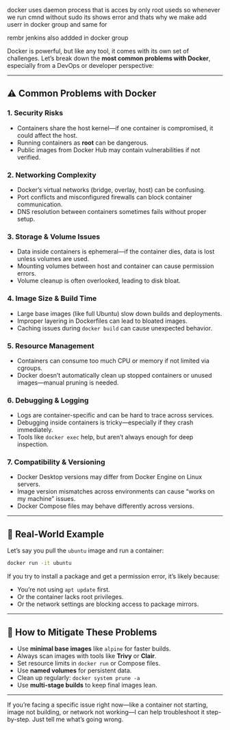 
docker uses daemon process that is acces by only root useds so whenever we 
run cmnd without sudo its shows  error and thats  why we  make add userr in docker group and same for

rembr jenkins also addded in docker group





Docker is powerful, but like any tool, it comes with its own set of challenges. Let’s break down the **most common problems with Docker**, especially from a DevOps or developer perspective:

---

## ⚠️ Common Problems with Docker

### 1. **Security Risks**
- Containers share the host kernel—if one container is compromised, it could affect the host.
- Running containers as **root** can be dangerous.
- Public images from Docker Hub may contain vulnerabilities if not verified.

### 2. **Networking Complexity**
- Docker’s virtual networks (bridge, overlay, host) can be confusing.
- Port conflicts and misconfigured firewalls can block container communication.
- DNS resolution between containers sometimes fails without proper setup.

### 3. **Storage & Volume Issues**
- Data inside containers is ephemeral—if the container dies, data is lost unless volumes are used.
- Mounting volumes between host and container can cause permission errors.
- Volume cleanup is often overlooked, leading to disk bloat.

### 4. **Image Size & Build Time**
- Large base images (like full Ubuntu) slow down builds and deployments.
- Improper layering in Dockerfiles can lead to bloated images.
- Caching issues during `docker build` can cause unexpected behavior.

### 5. **Resource Management**
- Containers can consume too much CPU or memory if not limited via cgroups.
- Docker doesn’t automatically clean up stopped containers or unused images—manual pruning is needed.

### 6. **Debugging & Logging**
- Logs are container-specific and can be hard to trace across services.
- Debugging inside containers is tricky—especially if they crash immediately.
- Tools like `docker exec` help, but aren’t always enough for deep inspection.

### 7. **Compatibility & Versioning**
- Docker Desktop versions may differ from Docker Engine on Linux servers.
- Image version mismatches across environments can cause “works on my machine” issues.
- Docker Compose files may behave differently across versions.

---

## 🧠 Real-World Example

Let’s say you pull the `ubuntu` image and run a container:

```bash
docker run -it ubuntu
```

If you try to install a package and get a permission error, it’s likely because:
- You’re not using `apt update` first.
- Or the container lacks root privileges.
- Or the network settings are blocking access to package mirrors.

---

## 🧰 How to Mitigate These Problems

- Use **minimal base images** like `alpine` for faster builds.
- Always scan images with tools like **Trivy** or **Clair**.
- Set resource limits in `docker run` or Compose files.
- Use **named volumes** for persistent data.
- Clean up regularly: `docker system prune -a`
- Use **multi-stage builds** to keep final images lean.

---

If you’re facing a specific issue right now—like a container not starting, image not building, or network not working—I can help troubleshoot it step-by-step. Just tell me what’s going wrong.
